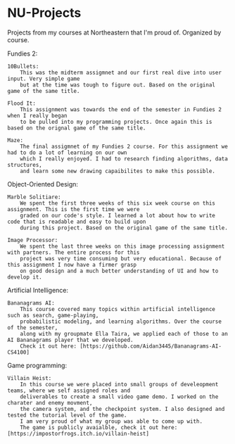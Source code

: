 # NU-Projects
Projects from my courses at Northeastern that I'm proud of. Organized by course.

Fundies 2:
    
    10Bullets:
        This was the midterm assigmnet and our first real dive into user input. Very simple game 
        but at the time was tough to figure out. Based on the original game of the same title.

    Flood It:
        This assignment was towards the end of the semester in Fundies 2 when I really began 
        to be pulled into my programming projects. Once again this is based on the orignal game of the same title. 

    Maze:
        The final assigmnet of my Fundies 2 course. For this assignment we had to do a lot of learning on our own 
        which I really enjoyed. I had to research finding algorithms, data structures, 
        and learn some new drawing capaibilites to make this possible.
               
    
Object-Oriented Design:

    Marble Solitiare:
        We spent the first three weeks of this six week course on this assignment. This is the first time we were 
        graded on our code's style. I learned a lot about how to write code that is readable and easy to build upon 
        during this project. Based on the original game of the same title.
        
    Image Processor:
        We spent the last three weeks on this image processing assignment with partners. The entire process for this 
        project was very time consuming but very educational. Because of this assignment I now have a firmer grasp 
        on good design and a much better understanding of UI and how to develop it.
        
        
Artificial Intelligence:

    Bananagrams AI:
        This course covered many topics within artificial intelligence such as search, game-playing, 
        probabilistic modeling, and learning algorithms. Over the course of the semester, 
        along with my groupmate Ella Taira, we applied each of those to an AI Bananagrams player that we developed.
        Check it out here: [https://github.com/Aidan3445/Bananagrams-AI-CS4100]


Game programming:

    Villain Heist:
        In this course we were placed into small groups of develeopment teams, where we self assigned roles and 
        deliverables to create a small video game demo. I worked on the charater and enemy movment, 
        the camera system, and the checkpoint system. I also designed and tested the tutorial level of the game. 
        I am very proud of what my group was able to come up with.
        The game is publicly avaialble, check it out here: [https://impostorfrogs.itch.io/villain-heist]
